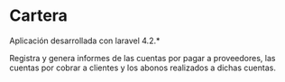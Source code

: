 # Cartera
Aplicación desarrollada con laravel 4.2.*

Registra y genera informes de las cuentas por pagar a proveedores, las cuentas por cobrar a clientes y los abonos realizados a dichas cuentas.
